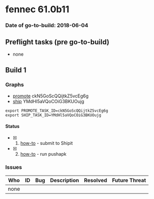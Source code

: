 # fennec 61.0b11

### Date of go-to-build: 2018-06-04

## Preflight tasks (pre go-to-build)
- none

## Build 1  

### Graphs
* [promote](https://tools.taskcluster.net/push-inspector/#/ckN5GoScQQijtkZ5vcEg6g) ckN5GoScQQijtkZ5vcEg6g
* [ship](https://tools.taskcluster.net/push-inspector/#/YMdHl5aVQoCOiG3BKUOujg) YMdHl5aVQoCOiG3BKUOujg
```
export PROMOTE_TASK_ID=ckN5GoScQQijtkZ5vcEg6g
export SHIP_TASK_ID=YMdHl5aVQoCOiG3BKUOujg
```


#### Status
- [x] 1.  [how-to](https://wiki.mozilla.org/Release:Release_Automation_on_Mercurial:Starting_a_Release#Submit_to_Ship_It)  - submit to Shipit
- [x] 2.  [how-to](https://github.com/mozilla-releng/releasewarrior-2.0/blob/master/docs/release-promotion/mobile/howto.md)  - run pushapk

### Issues
| Who                 | ID               | Bug                                                                 | Description                | Resolved                | Future Threat                |
| ------------------- | ---------------- | ------------------------------------------------------------------- | -------------------------- | ----------------------- | ---------------------------- |
| none | | | | | |

